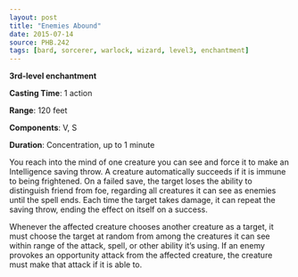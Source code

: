```yaml
---
layout: post
title: "Enemies Abound"
date: 2015-07-14
source: PHB.242
tags: [bard, sorcerer, warlock, wizard, level3, enchantment]
---
```


**3rd-level enchantment**

**Casting Time**: 1 action

**Range**: 120 feet

**Components**: V, S

**Duration**: Concentration, up to 1 minute

You reach into the mind of one creature you can see and force it to make an Intelligence saving throw. A creature automatically succeeds if it is immune to being 
frightened. On a failed save, the target loses the ability to distinguish friend from foe, regarding all creatures it can see as enemies until the spell ends. 
Each time the target takes damage, it can repeat the saving throw, ending the effect on itself on a success.

Whenever the affected creature chooses another creature as a target, it must choose the target at random from among the creatures it can see within range of the
attack, spell, or other ability it’s using. If an enemy provokes an opportunity attack from the affected creature, the creature must make that attack if it is able to.
